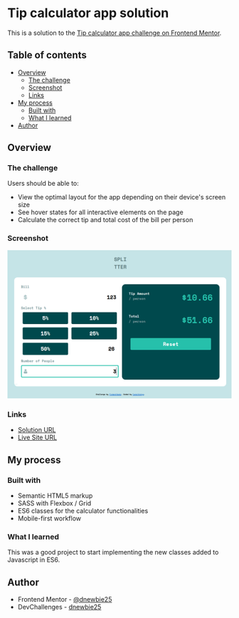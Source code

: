 # Tip calculator app solution

This is a solution to the [Tip calculator app challenge on Frontend Mentor](https://www.frontendmentor.io/challenges/tip-calculator-app-ugJNGbJUX).

## Table of contents

- [Overview](#overview)
  - [The challenge](#the-challenge)
  - [Screenshot](#screenshot)
  - [Links](#links)
- [My process](#my-process)
  - [Built with](#built-with)
  - [What I learned](#what-i-learned)
- [Author](#author)

## Overview

### The challenge

Users should be able to:

- View the optimal layout for the app depending on their device's screen size
- See hover states for all interactive elements on the page
- Calculate the correct tip and total cost of the bill per person

### Screenshot

![](./images/splitter.PNG)

### Links

- [Solution URL](https://github.com/dnewbie25/Frontend-Mentor/tree/main/tip-calculator-app-main)
- [Live Site URL](https://tip-calculator-by-me.netlify.app)

## My process

### Built with

- Semantic HTML5 markup
- SASS with Flexbox / Grid
- ES6 classes for the calculator functionalities
- Mobile-first workflow

### What I learned

This was a good project to start implementing the new classes added to Javascript in ES6.

## Author

- Frontend Mentor - [@dnewbie25](https://www.frontendmentor.io/profile/dnewbie25)
- DevChallenges - [dnewbie25](https://devchallenges.io/portfolio/dnewbie25)
